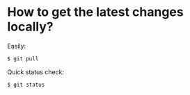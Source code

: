 # How to get the latest changes locally?

Easily:
```bash
$ git pull
```

Quick status check:
```bash
$ git status
```
